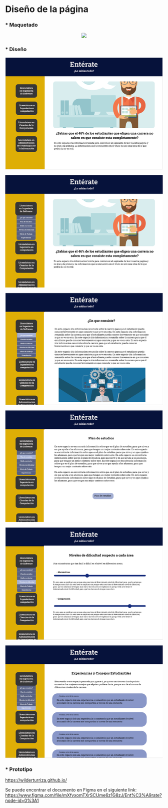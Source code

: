  # Diseño de la página
 
 ### * Maquetado
 
<p align="center">
  <img src="https://github.com/Geovanna-med/Enterate/blob/Geovanna/Im%C3%A1genes/maquetado.png">
</p>

### * Diseño

<p align="center">
  <img src="https://github.com/Geovanna-med/Enterate/blob/Geovanna/Im%C3%A1genes/dise%C3%B1o%201.png">
</p>

<p align="center">
  <img src="https://github.com/Geovanna-med/Enterate/blob/Geovanna/Im%C3%A1genes/dise%C3%B1o%202.png">
</p>

<p align="center">
  <img src="https://github.com/Geovanna-med/Enterate/blob/Geovanna/Im%C3%A1genes/dise%C3%B1o%203.png">
</p>

<p align="center">
  <img src="https://github.com/Geovanna-med/Enterate/blob/Geovanna/Im%C3%A1genes/dise%C3%B1o%204.png">
</p>

<p align="center">
  <img src="https://github.com/Geovanna-med/Enterate/blob/Geovanna/Im%C3%A1genes/dise%C3%B1o%205.png">
</p>

<p align="center">
  <img src="https://github.com/Geovanna-med/Enterate/blob/Geovanna/Im%C3%A1genes/dise%C3%B1o%206.png">
</p>

### * Prototipo
<https://wilderturriza.github.io/>

Se puede encontrar el documento en Figma en el siguiente link:
<https://www.figma.com/file/mXfvxomTXrSCUme6z1G8zJ/Ent%C3%A9rate?node-id=0%3A1>

